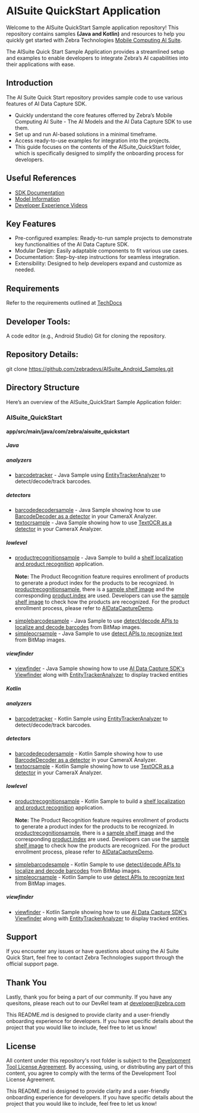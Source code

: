 # AISuite QuickStart Application
Welcome to the AISuite QuickStart Sample application repository! This repository contains samples **(Java and Kotlin)** and resources to help you quickly get started with Zebra Technologies [Mobile Computing AI Suite](https://www.zebra.com/ap/en/software/mobile-computer-software/zebra-mobile-computing-ai-suite.html).

The AISuite Quick Start Sample Application provides a streamlined setup and examples to enable developers to integrate Zebra’s AI capabilities into their applications with ease.

## Introduction
The AI Suite Quick Start repository provides sample code to use various features of AI Data Capture SDK.

* Quickly understand the core features offerred by Zebra’s Mobile Computing AI Suite - The AI Models and the AI Data Capture SDK to use them.
* Set up and run AI-based solutions in a minimal timeframe.
* Access ready-to-use examples for integration into the projects.
* This guide focuses on the contents of the AISuite_QuickStart folder, which is specifically designed to simplify the onboarding process for developers.

## Useful References
- [SDK Documentation](https://techdocs.zebra.com/ai-datacapture/latest/about/)
- [Model Information](https://techdocs.zebra.com/ai-datacapture/latest/setup/#featuresmodels)
- [Developer Experience Videos](https://www.youtube.com/zebratechnologies)

## Key Features
* Pre-configured examples: Ready-to-run sample projects to demonstrate key functionalities of the AI Data Capture SDK.
* Modular Design: Easily adaptable components to fit various use cases.
* Documentation: Step-by-step instructions for seamless integration.
* Extensibility: Designed to help developers expand and customize as needed.

## Requirements
Refer to the requirements outlined at [TechDocs](https://techdocs.zebra.com/ai-datacapture/latest/setup/#requirements)

## Developer Tools:
A code editor (e.g., Android Studio)
Git for cloning the repository.

## Repository Details:
git clone https://github.com/zebradevs/AISuite_Android_Samples.git

## Directory Structure
Here’s an overview of the AISuite_QuickStart Sample Application folder:
 
### AISuite_QuickStart

#### app/src/main/java/com/zebra/aisuite_quickstart
##### Java
##### analyzers
- [barcodetracker](app/src/main/java/com/zebra/ai_multibarcodes_capture/java/analyzers/barcodetracker) - Java Sample using [EntityTrackerAnalyzer](https://techdocs.zebra.com/ai-datacapture/latest/camerax/#entitytrackeranalyzer) to detect/decode/track barcodes.
##### detectors
- [barcodedecodersample](app/src/main/java/com/zebra/ai_multibarcodes_capture/java/detectors/barcodedecodersample) - Java Sample showing how to use [BarcodeDecoder as a detector](https://techdocs.zebra.com/ai-datacapture/latest/barcodedecoder/#processimagedataimagedata) in your CameraX Analyzer.
- [textocrsample](app/src/main/java/com/zebra/ai_multibarcodes_capture/java/detectors/textocrsample) - Java Sample showing how to use [TextOCR as a detector](https://techdocs.zebra.com/ai-datacapture/latest/textocr/#processimagedataimagedataexecutorexecutor) in your CameraX Analyzer.
##### lowlevel
- [productrecognitionsample](app/src/main/java/com/zebra/ai_multibarcodes_capture/java/lowlevel/productrecognitionsample) - Java Sample to build a [shelf localization and product recognition](https://techdocs.zebra.com/ai-datacapture/latest/productrecognition/) application. <br> <br> **Note:** The Product Recognition feature requires enrollment of products to generate a product index for the products to be recognized. In [productrecognitionsample](app/src/main/java/com/zebra/ai_multibarcodes_capture/java/lowlevel/productrecognitionsample), there is a [sample shelf image](app/src/main/assets/demo_shelf.jpg) and the corresponding [product.index](app/src/main/assets/product.index) are used. Developers can use the [sample shelf image](app/src/main/assets/demo_shelf.jpg) to check how the products are recognized. For the product enrollment process, please refer to [AIDataCaptureDemo](../AISuite_Demos/AIDataCaptureDemo).<br><br>
- [simplebarcodesample](app/src/main/java/com/zebra/ai_multibarcodes_capture/java/lowlevel/simplebarcodesample) - Java Sample to use [detect/decode APIs to localize and decode barcodes](https://techdocs.zebra.com/ai-datacapture/latest/barcodedecoder/#decodebitmapbmpbboxdetectionsexecutorexecutor) from BitMap images.
- [simpleocrsample](app/src/main/java/com/zebra/ai_multibarcodes_capture/java/lowlevel/simpleocrsample) - Java Sample to use [detect APIs to recognize text](https://techdocs.zebra.com/ai-datacapture/latest/textocr/#detectparagraphsbitmapsrcimgexecutorexecutor) from BitMap images.
##### viewfinder
- [viewfinder](app/src/main/java/com/zebra/ai_multibarcodes_capture/java/viewfinder/EntityViewGraphic.java) - Java Sample showing how to use [AI Data Capture SDK's Viewfinder](https://techdocs.zebra.com/ai-datacapture/latest/camerax/#entityviewfinder) along with [EntityTrackerAnalyzer](https://techdocs.zebra.com/ai-datacapture/latest/camerax/#entitytrackeranalyzer) to display tracked entities
##### Kotlin
##### analyzers
- [barcodetracker](app/src/main/java/com/zebra/ai_multibarcodes_capture/kotlin/analyzers/barcodetracker) - Kotlin Sample using [EntityTrackerAnalyzer](https://techdocs.zebra.com/ai-datacapture/latest/camerax/#entitytrackeranalyzer) to detect/decode/track barcodes.
##### detectors
- [barcodedecodersample](app/src/main/java/com/zebra/ai_multibarcodes_capture/kotlin/detectors/barcodedecodersample) - Kotlin Sample showing how to use [BarcodeDecoder as a detector](https://techdocs.zebra.com/ai-datacapture/latest/barcodedecoder/#processimagedataimagedata) in your CameraX Analyzer.
- [textocrsample](app/src/main/java/com/zebra/ai_multibarcodes_capture/kotlin/detectors/textocrsample) - Kotlin Sample showing how to use [TextOCR as a detector](https://techdocs.zebra.com/ai-datacapture/latest/textocr/#processimagedataimagedataexecutorexecutor) in your CameraX Analyzer.
##### lowlevel
- [productrecognitionsample](app/src/main/java/com/zebra/ai_multibarcodes_capture/kotlin/lowlevel/productrecognitionsample) - Kotlin Sample to build a [shelf localization and product recognition](https://techdocs.zebra.com/ai-datacapture/latest/productrecognition/) application. <br><br> **Note:** The Product Recognition feature requires enrollment of products to generate a product index for the products to be recognized. In [productrecognitionsample](app/src/main/java/com/zebra/ai_multibarcodes_capture/kotlin/lowlevel/productrecognitionsample), there is a [sample shelf image](app/src/main/assets/demo_shelf.jpg) and the corresponding [product.index](app/src/main/assets/product.index) are used. Developers can use the [sample shelf image](app/src/main/assets/demo_shelf.jpg) to check how the products are recognized. For the product enrollment process, please refer to [AIDataCaptureDemo](../AISuite_Demos/AIDataCaptureDemo).<br><br>
- [simplebarcodesample](app/src/main/java/com/zebra/ai_multibarcodes_capture/kotlin/lowlevel/simplebarcodesample) - Kotlin Sample to use [detect/decode APIs to localize and decode barcodes](https://techdocs.zebra.com/ai-datacapture/latest/barcodedecoder/#decodebitmapbmpbboxdetectionsexecutorexecutor) from BitMap images.
- [simpleocrsample](app/src/main/java/com/zebra/ai_multibarcodes_capture/kotlin/lowlevel/simplebarocrsample) - Kotlin Sample to use [detect APIs to recognize text](https://techdocs.zebra.com/ai-datacapture/latest/textocr/#detectparagraphsbitmapsrcimgexecutorexecutor) from BitMap images.
##### viewfinder
- [viewfinder](app/src/main/java/com/zebra/ai_multibarcodes_capture/kotlin/viewfinder/EntityViewGraphic.java) - Kotlin Sample showing how to use [AI Data Capture SDK's Viewfinder](https://techdocs.zebra.com/ai-datacapture/latest/camerax/#entityviewfinder) along with [EntityTrackerAnalyzer](https://techdocs.zebra.com/ai-datacapture/latest/camerax/#entitytrackeranalyzer) to display tracked entities.

## Support
If you encounter any issues or have questions about using the AI Suite Quick Start, feel free to contact Zebra Technologies support through the official support page.

## Thank You
Lastly, thank you for being a part of our community. If you have any quesitons, please reach out to our DevRel team at developer@zebra.com

This README.md is designed to provide clarity and a user-friendly onboarding experience for developers. If you have specific details about the project that you would like to include, feel free to let us know!

## License
All content under this repository's root folder is subject to the [Development Tool License Agreement](../Zebra%20Development%20Tool%20License.pdf). By accessing, using, or distributing any part of this content, you agree to comply with the terms of the Development Tool License Agreement.

This README.md is designed to provide clarity and a user-friendly onboarding experience for developers. If you have specific details about the project that you would like to include, feel free to let us know!